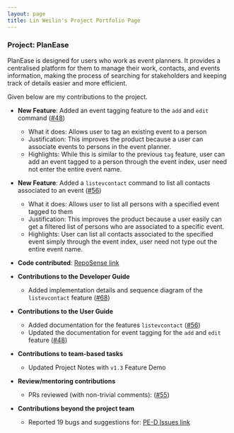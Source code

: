 ```yaml
---
layout: page
title: Lin Weilin's Project Portfolio Page
---
```


### Project: PlanEase

PlanEase is designed for users who work as event planners.
It provides a centralised platform for them to manage their work, contacts, and events information, making the process of searching for stakeholders and keeping track of details easier and more efficient.

Given below are my contributions to the project.

* **New Feature**: Added an event tagging feature to the `add` and `edit` command ([\#48](https://github.com/AY2223S2-CS2103-W16-3/tp/pull/48))
  * What it does: Allows user to tag an existing event to a person 
  * Justification: This improves the product because a user can associate events to persons in the event planner.
  * Highlights: While this is similar to the previous `tag` feature, user can add an event tagged to a person through the event index, user need not enter the entire event name.


* **New Feature**: Added a `listevcontact` command to list all contacts associated to an event ([\#56](https://github.com/AY2223S2-CS2103-W16-3/tp/pull/56))
  * What it does: Allows user to list all persons with a specified event tagged to them
  * Justification: This improves the product because a user easily can get a filtered list of persons who are associated to a specific event.
  * Highlights: User can list all contacts associated to the specified event simply through the event index, user need not type out the entire event name.


* **Code contributed**: [RepoSense link](https://nus-cs2103-ay2223s2.github.io/tp-dashboard/?search=weilin1202&breakdown=true)


* **Contributions to the Developer Guide**
  * Added implementation details and sequence diagram of the `listevcontact` feature ([\#68](https://github.com/AY2223S2-CS2103-W16-3/tp/pull/68))


* **Contributions to the User Guide**
  * Added documentation for the features `listevcontact` ([\#56](https://github.com/AY2223S2-CS2103-W16-3/tp/pull/56))
  * Updated the documentation for event tagging for the `add` and `edit` feature ([\#48](https://github.com/AY2223S2-CS2103-W16-3/tp/pull/48))


* **Contributions to team-based tasks**
  * Updated Project Notes with `v1.3` Feature Demo


* **Review/mentoring contributions**
  * PRs reviewed (with non-trivial comments): ([\#55](https://github.com/AY2223S2-CS2103-W16-3/tp/pull/55))


* **Contributions beyond the project team**
  * Reported 19 bugs and suggestions for: [PE-D Issues link](https://github.com/weilin1202/ped/issues)


